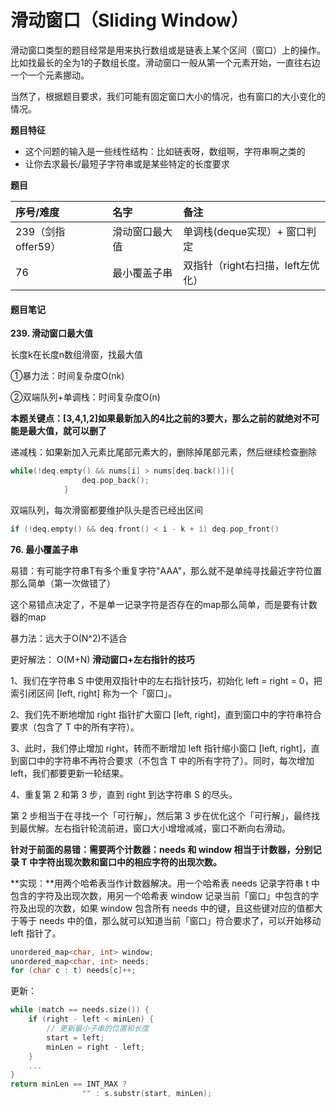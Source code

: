 # 滑动窗口（Sliding Window）

滑动窗口类型的题目经常是用来执行数组或是链表上某个区间（窗口）上的操作。比如找最长的全为1的子数组长度。滑动窗口一般从第一个元素开始，一直往右边一个一个元素挪动。

当然了，根据题目要求，我们可能有固定窗口大小的情况，也有窗口的大小变化的情况。

**题目特征**

* 这个问题的输入是一些线性结构：比如链表呀，数组啊，字符串啊之类的
* 让你去求最长/最短子字符串或是某些特定的长度要求

**题目**

| 序号/难度 | 名字 | 备注 |
| :--- | :--- | :--- |
| 239（剑指offer59） | 滑动窗口最大值 | 单调栈\(deque实现）+ 窗口判定 |
| 76 | 最小覆盖子串 | 双指针（right右扫描，left左优化） |

#### 题目笔记

**239. 滑动窗口最大值**

长度k在长度n数组滑窗，找最大值

①暴力法：时间复杂度O\(nk\)

②双端队列+单调栈：时间复杂度O\(n\)

**本题关键点：\[3,4,1,2\]如果最新加入的4比之前的3要大，那么之前的就绝对不可能是最大值，就可以删了**

递减栈：如果新加入元素比尾部元素大的，删除掉尾部元素，然后继续检查删除

```cpp
while(!deq.empty() && nums[i] > nums[deq.back()]){
                deq.pop_back();
            }
```

双端队列，每次滑窗都要维护队头是否已经出区间

```cpp
if (!deq.empty() && deq.front() < i - k + 1) deq.pop_front()
```

**76. 最小覆盖子串**

易错：有可能字符串T有多个重复字符"AAA"，那么就不是单纯寻找最近字符位置那么简单（第一次做错了）

这个易错点决定了，不是单一记录字符是否存在的map那么简单，而是要有计数器的map

暴力法：远大于O\(N^2\)不适合

更好解法： O\(M+N\) **滑动窗口+左右指针的技巧**

1、我们在字符串 S 中使用双指针中的左右指针技巧，初始化 left = right = 0，把索引闭区间 \[left, right\] 称为一个「窗口」。

2、我们先不断地增加 right 指针扩大窗口 \[left, right\]，直到窗口中的字符串符合要求（包含了 T 中的所有字符）。

3、此时，我们停止增加 right，转而不断增加 left 指针缩小窗口 \[left, right\]，直到窗口中的字符串不再符合要求（不包含 T 中的所有字符了）。同时，每次增加 left，我们都要更新一轮结果。

4、重复第 2 和第 3 步，直到 right 到达字符串 S 的尽头。

第 2 步相当于在寻找一个「可行解」，然后第 3 步在优化这个「可行解」，最终找到最优解。左右指针轮流前进，窗口大小增增减减，窗口不断向右滑动。

**针对于前面的易错：需要两个计数器：needs 和 window 相当于计数器，分别记录 T 中字符出现次数和窗口中的相应字符的出现次数。**

**实现：**用两个哈希表当作计数器解决。用一个哈希表 needs 记录字符串 t 中包含的字符及出现次数，用另一个哈希表 window 记录当前「窗口」中包含的字符及出现的次数，如果 window 包含所有 needs 中的键，且这些键对应的值都大于等于 needs 中的值，那么就可以知道当前「窗口」符合要求了，可以开始移动 left 指针了。

```cpp
unordered_map<char, int> window;
unordered_map<char, int> needs;
for (char c : t) needs[c]++;
```

更新：

```cpp
while (match == needs.size()) {
    if (right - left < minLen) {
        // 更新最小子串的位置和长度
        start = left;
        minLen = right - left;
    }
    ...
}
return minLen == INT_MAX ?
                "" : s.substr(start, minLen);
```

